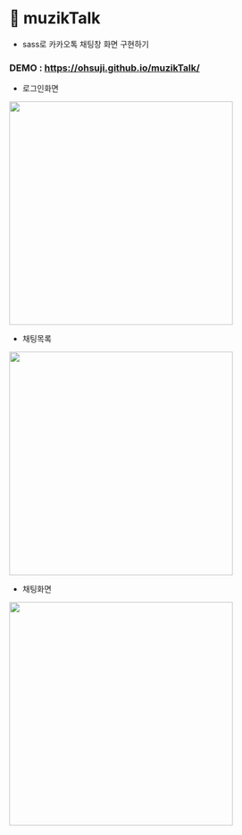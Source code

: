 # 🐰 muzikTalk
- sass로 카카오톡 채팅창 화면 구현하기

### DEMO :  https://ohsuji.github.io/muzikTalk/

- 로그인화면
<img width="400" src="https://user-images.githubusercontent.com/110226420/218965817-b2aa2247-253c-4d55-9c51-8c7baffe1f89.png"/>

- 채팅목록
<img width="400" src="https://user-images.githubusercontent.com/110226420/218965991-b6def37c-83f1-4a99-b8a5-1478de20577d.png"/>

- 채팅화면
<img width="400" src="https://user-images.githubusercontent.com/110226420/218966050-0e8b87bb-94b7-4e0d-a1b2-3a5347f882d0.png"/>
